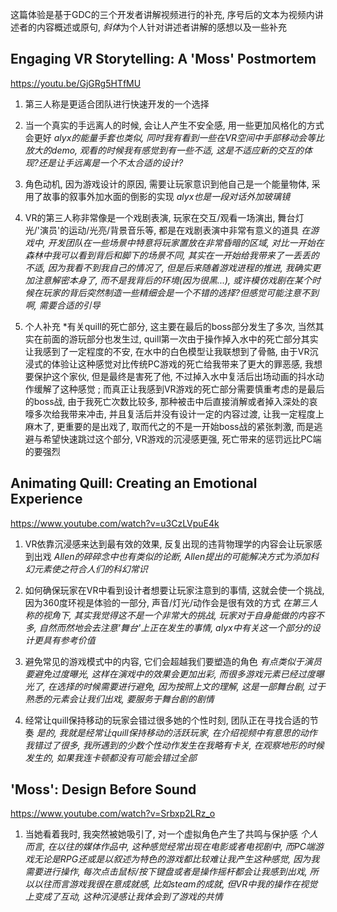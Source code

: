 
这篇体验是基于GDC的三个开发者讲解视频进行的补充, 序号后的文本为视频内讲述者的内容概述或原句, *斜体*为个人针对讲述者讲解的感想以及一些补充

## Engaging VR Storytelling: A 'Moss' Postmortem 
https://youtu.be/GjGRg5HTfMU

1. 第三人称是更适合团队进行快速开发的一个选择

2. 当一个真实的手远离人的时候, 会让人产生不安全感, 用一些更加风格化的方式会更好
	*alyx的能量手套也类似, 同时我有看到一些在VR空间中手部移动会等比放大的demo, 观看的时候我有感觉到有一些不适, 这是不适应新的交互的体现?还是让手远离是一个不太合适的设计?*

3. 角色动机, 因为游戏设计的原因, 需要让玩家意识到他自己是一个能量物体, 采用了故事的叙事外加水面的倒影的实现
	*alyx也是一段对话外加玻璃镜*

4. VR的第三人称非常像是一个戏剧表演, 玩家在交互/观看一场演出, 舞台灯光/'演员'的运动/光亮/背景音乐等, 都是在戏剧表演中非常有意义的道具
	*在游戏中, 开发团队在一些场景中特意将玩家置放在非常昏暗的区域, 对比一开始在森林中我可以看到背后和脚下的场景不同, 其实在一开始给我带来了一丢丢的不适, 因为我看不到我自己的情况了, 但是后来随着游戏进程的推进, 我确实更加注意解密本身了, 而不是我背后的环境(因为很黑...), 或许模仿戏剧在某个时候在玩家的背后突然制造一些精细会是一个不错的选择?但感觉可能注意不到啊, 需要合适的引导*

5. 个人补充
	*有关quill的死亡部分, 这主要在最后的boss部分发生了多次, 当然其实在前面的游玩部分也发生过, quill第一次由于操作掉入水中的死亡部分其实让我感到了一定程度的不安, 在水中的白色模型让我联想到了骨骼, 由于VR沉浸式的体验让这种感觉对比传统PC游戏的死亡给我带来了更大的罪恶感, 我想要保护这个家伙, 但是最终是害死了他, 不过掉入水中复活后出场动画的抖水动作缓解了这种感觉 ; 而真正让我感到VR游戏的死亡部分需要慎重考虑的是最后的boss战, 由于我死亡次数比较多, 那种被击中后直接消解或者掉入深处的哀嚎多次给我带来冲击, 并且复活后并没有设计一定的内容过渡, 让我一定程度上麻木了, 更重要的是出戏了, 取而代之的不是一开始boss战的紧张刺激, 而是逃避与希望快速跳过这个部分, VR游戏的沉浸感更强, 死亡带来的惩罚远比PC端的要强烈

## Animating Quill: Creating an Emotional Experience
https://www.youtube.com/watch?v=u3CzLVpuE4k

1. VR依靠沉浸感来达到最有效的效果, 反复出现的违背物理学的内容会让玩家感到出戏
	*Allen的碎碎念中也有类似的论断, Allen提出的可能解决方式为添加科幻元素使之符合人们的科幻常识*

2. 如何确保玩家在VR中看到设计者想要让玩家注意到的事情, 这就会使一个挑战, 因为360度环视是体验的一部分, 声音/灯光/动作会是很有效的方式
	*在第三人称的视角下, 其实我觉得这不是一个非常大的挑战, 玩家对于自身能做的内容不多, 自然而然地会去注意'舞台'上正在发生的事情, alyx中有关这一个部分的设计更具有参考价值*


3. 避免常见的游戏模式中的内容, 它们会超越我们要塑造的角色
	*有点类似于演员要避免过度曝光, 这样在演戏中的效果会更加出彩, 而很多游戏元素已经过度曝光了, 在选择的时候需要进行避免, 因为按照上文的理解, 这是一部舞台剧, 过于熟悉的元素会让我们出戏, 要服务于舞台剧的剧情*

4. 经常让quill保持移动的玩家会错过很多她的个性时刻, 团队正在寻找合适的节奏
	*是的, 我就是经常让quill保持移动的活跃玩家, 在介绍视频中有意思的动作我错过了很多, 我所遇到的少数个性动作发生在我略有卡关, 在观察地形的时候发生的, 如果我连卡顿都没有可能会错过全部*


## 'Moss': Design Before Sound
https://www.youtube.com/watch?v=Srbxp2LRz_o

1. 当她看着我时, 我突然被她吸引了, 对一个虚拟角色产生了共鸣与保护感
	*个人而言, 在以往的媒体作品中, 这种感觉经常出现在电影或者电视剧中, 而PC端游戏无论是RPG还或是以叙述为特色的游戏都比较难让我产生这种感觉, 因为我需要进行操作, 每次点击鼠标/按下键盘或者是操作摇杆都会让我感到出戏, 所以以往而言游戏我很在意成就感, 比如steam的成就, 但VR中我的操作在视觉上变成了互动, 这种沉浸感让我体会到了游戏的共情*